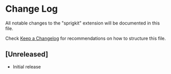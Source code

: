 # Change Log

All notable changes to the "sprigkit" extension will be documented in this file.

Check [Keep a Changelog](http://keepachangelog.com/) for recommendations on how to structure this file.

## [Unreleased]

- Initial release